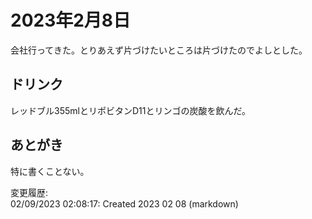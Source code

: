 # 2023年2月8日

会社行ってきた。とりあえず片づけたいところは片づけたのでよしとした。

## ドリンク

レッドブル355mlとリポビタンD11とリンゴの炭酸を飲んだ。

## あとがき

特に書くことない。

変更履歴:  
02/09/2023 02:08:17: Created 2023 02 08 (markdown)  
